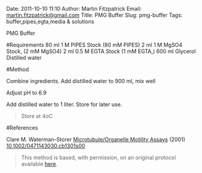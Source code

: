 Date: 2011-10-10 11:10
Author: Martin Fitzpatrick
Email: martin.fitzpatrick@gmail.com
Title: PMG Buffer
Slug: pmg-buffer
Tags: buffer,pipes,egta,media &amp; solutions

PMG Buffer





#Requirements
80 ml 1 M PIPES Stock (80 mM PIPES)
2 ml 1 M MgSO4 Stock, (2 mM MgSO4)
2 ml 0.5 M EGTA Stock (1 mM EGTA,)
600 ml Glycerol
Distilled water 

#Method

Combine ingredients. Add distilled water to 900 ml, mix well



Adjust pH to 6.9



Add distilled water to 1 liter. Store for later use.


>Store at 4oC




#References


Clare M. Waterman-Storer [Microtubule/Organelle Motility Assays](http://dx.doi.org/10.1002/0471143030.cb1301s00)  (2001)
[10.1002/0471143030.cb1301s00](http://dx.doi.org/10.1002/0471143030.cb1301s00)





>This method is based, with permission, on an original protocol available [here](doi:10.1002/0471143030.cb1301s00).

